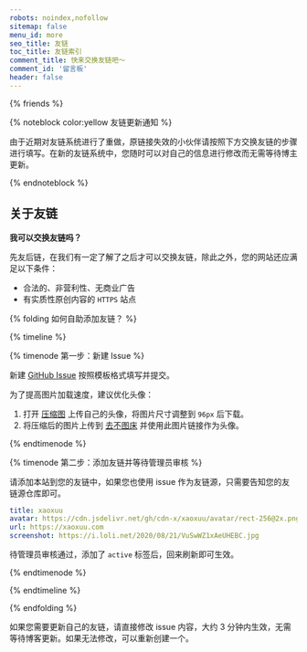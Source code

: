 ```yaml
---
robots: noindex,nofollow
sitemap: false
menu_id: more
seo_title: 友链
toc_title: 友链索引
comment_title: 快来交换友链吧～
comment_id: '留言板'
header: false
---
```


{% friends %}

{% noteblock color:yellow 友链更新通知 %}

由于近期对友链系统进行了重做，原链接失效的小伙伴请按照下方交换友链的步骤进行填写。在新的友链系统中，您随时可以对自己的信息进行修改而无需等待博主更新。

{% endnoteblock %}

## 关于友链

**我可以交换友链吗？**

先友后链，在我们有一定了解了之后才可以交换友链，除此之外，您的网站还应满足以下条件：

- 合法的、非营利性、无商业广告
- 有实质性原创内容的 `HTTPS` 站点

{% folding 如何自助添加友链？ %}

{% timeline %}

{% timenode 第一步：新建 Issue %}

新建 [GitHub Issue](https://github.com/xaoxuu/friends/issues/) 按照模板格式填写并提交。

为了提高图片加载速度，建议优化头像：
1. 打开 [压缩图](https://www.yasuotu.com/) 上传自己的头像，将图片尺寸调整到 `96px` 后下载。
2. 将压缩后的图片上传到 [去不图床](https://7bu.top/) 并使用此图片链接作为头像。

{% endtimenode %}

{% timenode 第二步：添加友链并等待管理员审核 %}

请添加本站到您的友链中，如果您也使用 issue 作为友链源，只需要告知您的友链源仓库即可。

```yaml
title: xaoxuu
avatar: https://cdn.jsdelivr.net/gh/cdn-x/xaoxuu/avatar/rect-256@2x.png
url: https://xaoxuu.com
screenshot: https://i.loli.net/2020/08/21/VuSwWZ1xAeUHEBC.jpg
```

待管理员审核通过，添加了 `active` 标签后，回来刷新即可生效。

{% endtimenode %}

{% endtimeline %}

{% endfolding %}

如果您需要更新自己的友链，请直接修改 issue 内容，大约 3 分钟内生效，无需等待博客更新。如果无法修改，可以重新创建一个。
